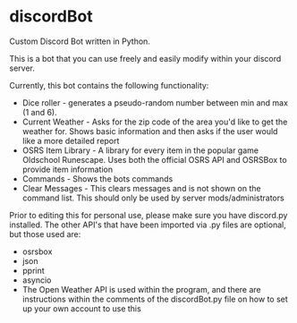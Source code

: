 # discordBot
Custom Discord Bot written in Python.


This is a bot that you can use freely and easily modify within your discord server. 


Currently, this bot contains the following functionality:


* Dice roller - generates a pseudo-random number between min and max (1 and 6).
* Current Weather - Asks for the zip code of the area you'd like to get the weather for.  Shows basic information and then asks if the user would like a more detailed report
* OSRS Item Library - A library for every item in the popular game Oldschool Runescape.  Uses both the official OSRS API and OSRSBox to provide item information
* Commands - Shows the bots commands
* Clear Messages - This clears messages and is not shown on the command list. This should only be used by server mods/administrators


Prior to editing this for personal use, please make sure you have discord.py installed.  The other API's that have been imported via .py files are optional, but those used are:


* osrsbox
* json
* pprint
* asyncio
* The Open Weather API is used within the program, and there are instructions within the comments of the discordBot.py file on how to set up your own account to use this
